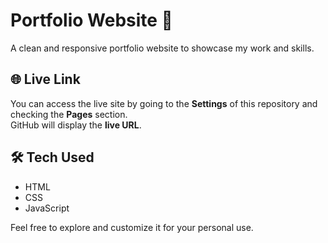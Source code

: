 # Portfolio Website 💼

A clean and responsive portfolio website to showcase my work and skills.

## 🌐 Live Link

You can access the live site by going to the **Settings** of this repository and checking the **Pages** section.  
GitHub will display the **live URL**.

## 🛠 Tech Used

- HTML
- CSS
- JavaScript

Feel free to explore and customize it for your personal use.